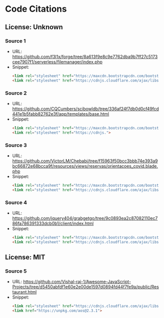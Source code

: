 # Code Citations

## License: Unknown

### Source 1
- URL: https://github.com/f3l1x/forge/tree/8a613f9e8c9e7762dba9b7ff27c5173cee7907f1/serverless/filemanager/index.php
- Snippet:
    ```html
    <link rel="stylesheet" href="https://maxcdn.bootstrapcdn.com/bootstrap/4.0.0/css/bootstrap.min.css">
    <link rel="stylesheet" href="https://cdnjs.cloudflare.com/ajax/libs/font-awesome">
    ```

### Source 2
- URL: https://github.com/CQCumbers/scibowldb/tree/336af24f7db0d0cf49fcd441e1b5fabb82762e3f/app/templates/base.html
- Snippet:
    ```html
    <link rel="stylesheet" href="https://maxcdn.bootstrapcdn.com/bootstrap/4.0.0/css/bootstrap.min.css">
    <link rel="stylesheet" href="https://cdnjs.">
    ```

### Source 3
- URL: https://github.com/VictorLM/Chebabi/tree/f15963f50bcc3bbb74e393a9bc66872e68bcca9f/resources/views/reservas/orientacoes_covid.blade.php
- Snippet:
    ```html
    <link rel="stylesheet" href="https://maxcdn.bootstrapcdn.com/bootstrap/4.0.0/css/bootstrap.min.css">
    <link rel="stylesheet" href="https://cdnjs.cloudflare.com/ajax/libs/font-awesome/5.15">
    ```

### Source 4
- URL: https://github.com/jquery404/grabgetgo/tree/9c0893ea2c87082110ec786fa786391333dcb0b1/client/index.html
- Snippet:
    ```html
    <link rel="stylesheet" href="https://maxcdn.bootstrapcdn.com/bootstrap/4.0.0/css/bootstrap.min.css">
    <link rel="stylesheet" href="https://cdnjs.cloudflare.com/ajax/libs/font-awesome/5.15.3/css/all.min.css">
    ```

## License: MIT

### Source 5
- URL: https://github.com/Vishal-raj-1/Awesome-JavaScript-Projects/tree/d5450abfdf1e60e2e00de1597d0894fd44f7fe9a/public/Restaurant.html
- Snippet:
    ```html
    <link rel="stylesheet" href="https://cdnjs.cloudflare.com/ajax/libs/font-awesome/5.15.3/css/all.min.css">
    <link href="https://unpkg.com/aos@2.3.1">
    ```

